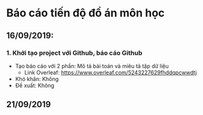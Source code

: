 # Báo cáo tiến độ đồ án môn học
## 16/09/2019: 
### 1. Khởi tạo project với Github, báo cáo Github
- Tạo báo cáo với 2 phần: Mô tả bài toán và miêu tả tập dữ liệu
  - Link Overleaf: https://www.overleaf.com/5243227629fhddqpcwwdtj
- Khó khăn: Không
- Đề xuất: Không

## 21/09/2019 
